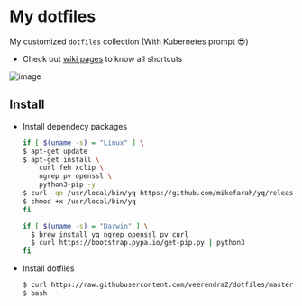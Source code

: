 # My dotfiles

My customized `dotfiles` collection (With Kubernetes prompt :sunglasses:)

* Check out [wiki pages](https://github.com/veerendra2/dotfiles/wiki) to know all shortcuts

![image](https://user-images.githubusercontent.com/8393701/184549504-b46ba73c-4a7b-42a9-8f9b-9c3010a8cac7.png)
## Install
* Install dependecy packages
  ```bash
  if [ $(uname -s) = "Linux" ] \
  $ apt-get update
  $ apt-get install \
      curl feh xclip \
      ngrep pv openssl \
      python3-pip -y
  $ curl -qo /usr/local/bin/yq https://github.com/mikefarah/yq/releases/latest/download/yq_linux_amd64 > /dev/null 2>&1
  $ chmod +x /usr/local/bin/yq
  fi

  if [ $(uname -s) = "Darwin" ] \
    $ brew install yq ngrep openssl pv curl
    $ curl https://bootstrap.pypa.io/get-pip.py | python3
  fi
  ```
* Install dotfiles
  ```bash
  $ curl https://raw.githubusercontent.com/veerendra2/dotfiles/master/install.sh | bash
  $ bash


